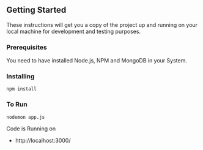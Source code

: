 ## Getting Started

These instructions will get you a copy of the project up and running on your local machine for development and testing purposes.

### Prerequisites

You need to have installed Node.js, NPM and MongoDB in your System.

### Installing
```
npm install
```

### To Run
```
nodemon app.js
```

Code is Running on 
+ http://localhost:3000/

